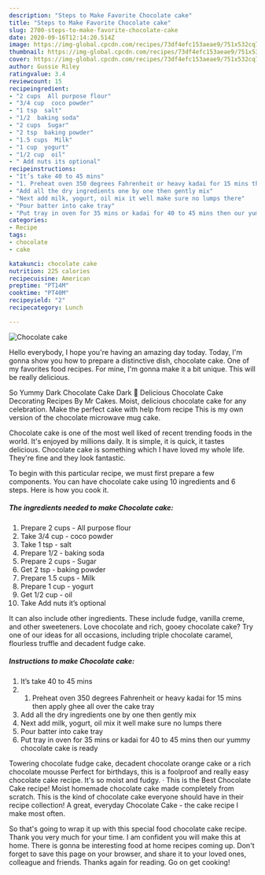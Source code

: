```yaml
---
description: "Steps to Make Favorite Chocolate cake"
title: "Steps to Make Favorite Chocolate cake"
slug: 2700-steps-to-make-favorite-chocolate-cake
date: 2020-09-16T12:14:20.514Z
image: https://img-global.cpcdn.com/recipes/73df4efc153aeae9/751x532cq70/chocolate-cake-recipe-main-photo.jpg
thumbnail: https://img-global.cpcdn.com/recipes/73df4efc153aeae9/751x532cq70/chocolate-cake-recipe-main-photo.jpg
cover: https://img-global.cpcdn.com/recipes/73df4efc153aeae9/751x532cq70/chocolate-cake-recipe-main-photo.jpg
author: Gussie Riley
ratingvalue: 3.4
reviewcount: 15
recipeingredient:
- "2 cups  All purpose flour"
- "3/4 cup  coco powder"
- "1 tsp  salt"
- "1/2  baking soda"
- "2 cups  Sugar"
- "2 tsp  baking powder"
- "1.5 cups  Milk"
- "1 cup  yogurt"
- "1/2 cup  oil"
- " Add nuts its optional"
recipeinstructions:
- "It’s take 40 to 45 mins"
- "1. Preheat oven 350 degrees Fahrenheit or heavy kadai for 15 mins then apply ghee all over the cake tray"
- "Add all the dry ingredients one by one then gently mix"
- "Next add milk, yogurt, oil mix it well make sure no lumps there"
- "Pour batter into cake tray"
- "Put tray in oven for 35 mins or kadai for 40 to 45 mins then our yummy chocolate cake is ready"
categories:
- Recipe
tags:
- chocolate
- cake

katakunci: chocolate cake 
nutrition: 225 calories
recipecuisine: American
preptime: "PT14M"
cooktime: "PT40M"
recipeyield: "2"
recipecategory: Lunch

---
```



![Chocolate cake](https://img-global.cpcdn.com/recipes/73df4efc153aeae9/751x532cq70/chocolate-cake-recipe-main-photo.jpg)

Hello everybody, I hope you're having an amazing day today. Today, I'm gonna show you how to prepare a distinctive dish, chocolate cake. One of my favorites food recipes. For mine, I'm gonna make it a bit unique. This will be really delicious.

So Yummy Dark Chocolate Cake Dark 💖 Delicious Chocolate Cake Decorating Recipes By Mr Cakes. Moist, delicious chocolate cake for any celebration. Make the perfect cake with help from recipe This is my own version of the chocolate microwave mug cake.

Chocolate cake is one of the most well liked of recent trending foods in the world. It's enjoyed by millions daily. It is simple, it is quick, it tastes delicious. Chocolate cake is something which I have loved my whole life. They're fine and they look fantastic.


To begin with this particular recipe, we must first prepare a few components. You can have chocolate cake using 10 ingredients and 6 steps. Here is how you cook it.

<!--inarticleads1-->

##### The ingredients needed to make Chocolate cake:

1. Prepare 2 cups - All purpose flour
1. Take 3/4 cup - coco powder
1. Take 1 tsp - salt
1. Prepare 1/2 - baking soda
1. Prepare 2 cups - Sugar
1. Get 2 tsp - baking powder
1. Prepare 1.5 cups - Milk
1. Prepare 1 cup - yogurt
1. Get 1/2 cup - oil
1. Take  Add nuts it’s optional


It can also include other ingredients. These include fudge, vanilla creme, and other sweeteners. Love chocolate and rich, gooey chocolate cake? Try one of our ideas for all occasions, including triple chocolate caramel, flourless truffle and decadent fudge cake. 

<!--inarticleads2-->

##### Instructions to make Chocolate cake:

1. It’s take 40 to 45 mins
1. 1. Preheat oven 350 degrees Fahrenheit or heavy kadai for 15 mins then apply ghee all over the cake tray
1. Add all the dry ingredients one by one then gently mix
1. Next add milk, yogurt, oil mix it well make sure no lumps there
1. Pour batter into cake tray
1. Put tray in oven for 35 mins or kadai for 40 to 45 mins then our yummy chocolate cake is ready


Towering chocolate fudge cake, decadent chocolate orange cake or a rich chocolate mousse Perfect for birthdays, this is a foolproof and really easy chocolate cake recipe. It&#39;s so moist and fudgy. · This is the Best Chocolate Cake recipe! Moist homemade chocolate cake made completely from scratch. This is the kind of chocolate cake everyone should have in their recipe collection! A great, everyday Chocolate Cake - the cake recipe I make most often. 

So that's going to wrap it up with this special food chocolate cake recipe. Thank you very much for your time. I am confident you will make this at home. There is gonna be interesting food at home recipes coming up. Don't forget to save this page on your browser, and share it to your loved ones, colleague and friends. Thanks again for reading. Go on get cooking!
